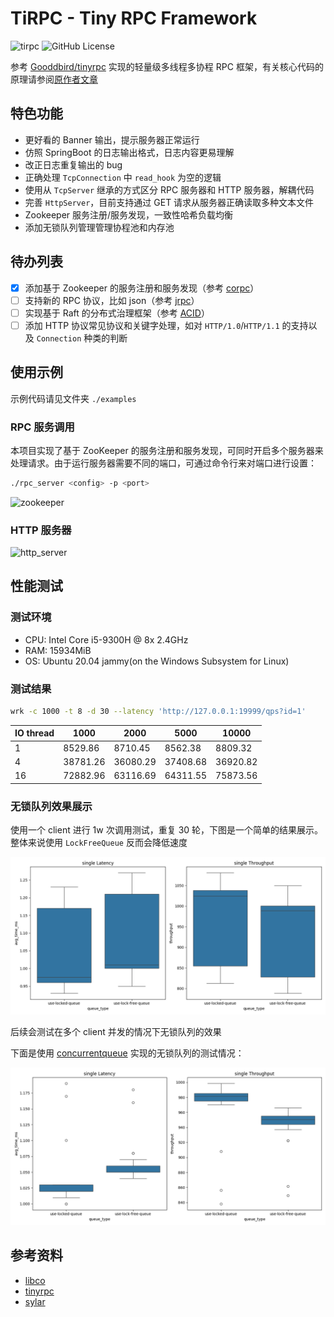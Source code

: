 # TiRPC - Tiny RPC Framework

![tirpc](https://img.shields.io/github/v/release/MiaoHN/tirpc?color=2&label=tirpc&logoColor=2&style=plastic) ![GitHub License](https://img.shields.io/github/license/MiaoHN/tirpc)

参考 [Gooddbird/tinyrpc](https://github.com/Gooddbird/tinyrpc) 实现的轻量级多线程多协程 RPC 框架，有关核心代码的原理请参阅[原作者文章](https://www.zhihu.com/column/c_1515880656429510656)

## 特色功能

- 更好看的 Banner 输出，提示服务器正常运行
- 仿照 SpringBoot 的日志输出格式，日志内容更易理解
- 改正日志重复输出的 bug
- 正确处理 `TcpConnection` 中 `read_hook` 为空的逻辑
- 使用从 `TcpServer` 继承的方式区分 RPC 服务器和 HTTP 服务器，解耦代码
- 完善 `HttpServer`，目前支持通过 GET 请求从服务器正确读取多种文本文件
- Zookeeper 服务注册/服务发现，一致性哈希负载均衡
- 添加无锁队列管理管理协程池和内存池

## 待办列表

- [x] 添加基于 Zookeeper 的服务注册和服务发现（参考 [corpc](https://github.com/LoveBettygirl/corpc.git)）
- [ ] 支持新的 RPC 协议，比如 json（参考 [jrpc](https://github.com/guangqianpeng/jrpc)）
- [ ] 实现基于 Raft 的分布式治理框架（参考 [ACID](https://github.com/zavier-wong/acid/tree/main)）
- [ ] 添加 HTTP 协议常见协议和关键字处理，如对 `HTTP/1.0`/`HTTP/1.1` 的支持以及 `Connection` 种类的判断

## 使用示例

示例代码请见文件夹 `./examples`

### RPC 服务调用

本项目实现了基于 ZooKeeper 的服务注册和服务发现，可同时开启多个服务器来处理请求。由于运行服务器需要不同的端口，可通过命令行来对端口进行设置：

```bash
./rpc_server <config> -p <port>
```

![zookeeper](https://cdn.jsdelivr.net/gh/MiaoHN/image-host@master/images/202502202146294.png)

### HTTP 服务器

![http_server](https://cdn.jsdelivr.net/gh/MiaoHN/image-host@master/images/202502142240987.png)

## 性能测试

### 测试环境

- CPU: Intel Core i5-9300H @ 8x 2.4GHz
- RAM: 15934MiB
- OS: Ubuntu 20.04 jammy(on  the Windows Subsystem for Linux)

### 测试结果

```bash
wrk -c 1000 -t 8 -d 30 --latency 'http://127.0.0.1:19999/qps?id=1'
```

| IO thread | 1000     | 2000     | 5000     | 10000    |
| --------- | -------- | -------- | -------- | -------- |
| 1         | 8529.86  | 8710.45  | 8562.38  | 8809.32  |
| 4         | 38781.26 | 36080.29 | 37408.68 | 36920.82 |
| 16        | 72882.96 | 63116.69 | 64311.55 | 75873.56 |

### 无锁队列效果展示

使用一个 client 进行 1w 次调用测试，重复 30 轮，下图是一个简单的结果展示。整体来说使用 `LockFreeQueue` 反而会降低速度

![lock-free-queue](./imgs/single_performance.png)

后续会测试在多个 client 并发的情况下无锁队列的效果

下面是使用 [concurrentqueue](https://github.com/cameron314/concurrentqueue) 实现的无锁队列的测试情况：

![lock-free-queue](./imgs/csingle_performance.png)

## 参考资料

- [libco](https://github.com/Tencent/libco)
- [tinyrpc](https://github.com/Gooddbird/tinyrpc)
- [sylar](https://github.com/sylar-yin/sylar)
